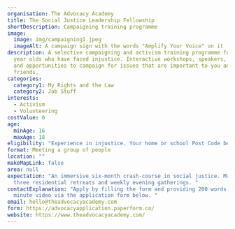 ```yaml
---
organisation: The Advocacy Academy
title: The Social Justice Leadership Fellowship
shortDescription: Campaigning training programme
image:
  image: img/campaigning1.jpeg
  imageAlt: A campaign sign with the words "Amplify Your Voice" on it
description: A selective campaigning and activism training programme for 16-18
  year olds who have faced injustice. Interactive workshops, speakers, debates
  and opportunities to campaign for issues that are important to you and your
  friends.
categories:
  category1: My Rights and the Law
  category2: Job Stuff
interests:
  - Activism
  - Volunteering
costValue: 0
age:
  minAge: 16
  maxAge: 18
eligibility: "Experience in injustice. Your home or school Post Code begins with SW or SE. "
format: Meeting a group of people
location: ""
makeMapLink: false
area: null
expectation: "An immersive six-month crash-course in social justice. Made up of
  three residential retreats and weekly evening gatherings. "
contactExplanation: "Apply by filling the form and providing 200 words or a 3
  minute video via the application form below. "
email: hello@theadvocacyacademy.com
form: https://advocacyapplication.paperform.co/
website: https://www.theadvocacyacademy.com/
---
```


